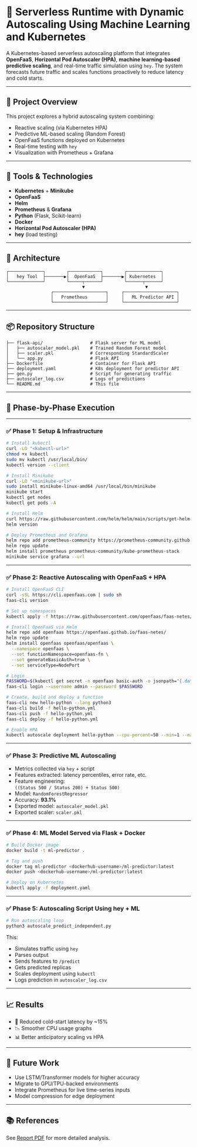 # 🚀 Serverless Runtime with Dynamic Autoscaling Using Machine Learning and Kubernetes

A Kubernetes-based serverless autoscaling platform that integrates **OpenFaaS**, **Horizontal Pod Autoscaler (HPA)**, **machine learning-based predictive scaling**, and real-time traffic simulation using `hey`. The system forecasts future traffic and scales functions proactively to reduce latency and cold starts.

---

## 📌 Project Overview

This project explores a hybrid autoscaling system combining:
- Reactive scaling (via Kubernetes HPA)
- Predictive ML-based scaling (Random Forest)
- OpenFaaS functions deployed on Kubernetes
- Real-time testing with `hey`
- Visualization with Prometheus + Grafana

---

## 🧰 Tools & Technologies

- **Kubernetes** + **Minikube**
- **OpenFaaS**
- **Helm**
- **Prometheus** & **Grafana**
- **Python** (Flask, Scikit-learn)
- **Docker**
- **Horizontal Pod Autoscaler (HPA)**
- **hey** (load testing)

---

## 🧱 Architecture

```
┌─────────────┐        ┌────────────┐        ┌─────────────┐
│   hey Tool  ├───────▶│  OpenFaaS  ├───────▶│ Kubernetes  │
└─────────────┘        └─────┬──────┘        └──────┬──────┘
                             ▼                       ▼
                 ┌────────────────────┐     ┌────────────────────┐
                 │   Prometheus       │     │   ML Predictor API │
                 └────────────────────┘     └────────────────────┘
```

---

## 📦 Repository Structure

```
├── flask-api/                  # Flask server for ML model
│   ├── autoscaler_model.pkl    # Trained Random Forest model
│   ├── scaler.pkl              # Corresponding StandardScaler
│   └── app.py                  # Flask API
├── Dockerfile                  # Container for Flask API
├── deployment.yaml             # K8s deployment for predictor API
├── gen.py                      # Script for generating traffic
├── autoscaler_log.csv          # Logs of predictions
└── README.md                   # This file
```

---

## 🧪 Phase-by-Phase Execution

---

### ✅ Phase 1: Setup & Infrastructure

```bash
# Install kubectl
curl -LO "<kubectl-url>"
chmod +x kubectl
sudo mv kubectl /usr/local/bin/
kubectl version --client

# Install Minikube
curl -LO "<minikube-url>"
sudo install minikube-linux-amd64 /usr/local/bin/minikube
minikube start
kubectl get nodes
kubectl get pods -A

# Install Helm
curl https://raw.githubusercontent.com/helm/helm/main/scripts/get-helm-3 | bash
helm version

# Deploy Prometheus and Grafana
helm repo add prometheus-community https://prometheus-community.github.io/helm-charts
helm repo update
helm install prometheus prometheus-community/kube-prometheus-stack
minikube service grafana --url
```

---

### ✅ Phase 2: Reactive Autoscaling with OpenFaaS + HPA

```bash
# Install OpenFaaS CLI
curl -sSL https://cli.openfaas.com | sudo sh
faas-cli version

# Set up namespaces
kubectl apply -f https://raw.githubusercontent.com/openfaas/faas-netes/master/namespaces.yml

# Install OpenFaaS via Helm
helm repo add openfaas https://openfaas.github.io/faas-netes/
helm repo update
helm install openfaas openfaas/openfaas \
  --namespace openfaas \
  --set functionNamespace=openfaas-fn \
  --set generateBasicAuth=true \
  --set serviceType=NodePort

# Login
PASSWORD=$(kubectl get secret -n openfaas basic-auth -o jsonpath="{.data.basic-auth-password}" | base64 --decode)
faas-cli login --username admin --password $PASSWORD

# Create, build and deploy a function
faas-cli new hello-python --lang python3
faas-cli build -f hello-python.yml
faas-cli push -f hello-python.yml
faas-cli deploy -f hello-python.yml

# Enable HPA
kubectl autoscale deployment hello-python --cpu-percent=50 --min=1 --max=10 -n openfaas-fn
```

---

### ✅ Phase 3: Predictive ML Autoscaling

- Metrics collected via `hey` + script
- Features extracted: latency percentiles, error rate, etc.
- Feature engineering:  
  `((Status 500 / Status 200) + Status 500)`
- Model: `RandomForestRegressor`
- Accuracy: **93.1%**
- Exported model: `autoscaler_model.pkl`  
- Exported scaler: `scaler.pkl`

---

### ✅ Phase 4: ML Model Served via Flask + Docker

```bash
# Build Docker image
docker build -t ml-predictor .

# Tag and push
docker tag ml-predictor <dockerhub-username>/ml-predictor:latest
docker push <dockerhub-username>/ml-predictor:latest

# Deploy on Kubernetes
kubectl apply -f deployment.yaml
```

---

### ✅ Phase 5: Autoscaling Script Using hey + ML

```bash
# Run autoscaling loop
python3 autoscale_predict_independent.py
```

This:
- Simulates traffic using `hey`
- Parses output
- Sends features to `/predict`
- Gets predicted replicas
- Scales deployment using `kubectl`
- Logs prediction in `autoscaler_log.csv`

---

## 📈 Results

- 🚀 Reduced cold-start latency by ~15%
- 📉 Smoother CPU usage graphs
- 📊 Better anticipatory scaling vs HPA

---

## 🔮 Future Work

- Use LSTM/Transformer models for higher accuracy
- Migrate to GPU/TPU-backed environments
- Integrate Prometheus for live time-series inputs
- Model compression for edge deployment

---

## 📚 References

See [Report PDF](./Design%20of%20Internet%20Services_Project_Report.pdf) for more detailed analysis.
